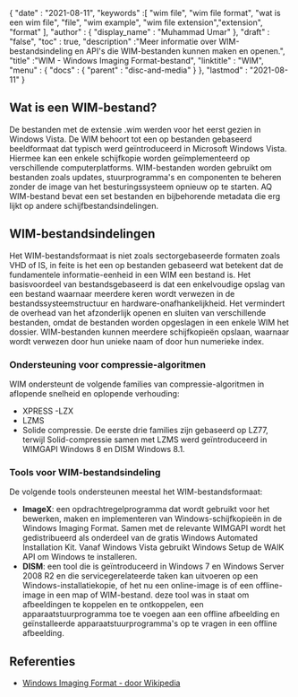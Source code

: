 {
  "date" : "2021-08-11",
  "keywords" :[ "wim file", "wim file format", "wat is een wim file", "file", "wim example", "wim file extension","extension", "format" ],
  "author" : {
    "display_name" : "Muhammad Umar"
},
  "draft" : "false",
   "toc" : true,
  "description" :"Meer informatie over WIM-bestandsindeling en API's die WIM-bestanden kunnen maken en openen.",
  "title" :"WIM - Windows Imaging Format-bestand",
  "linktitle" : "WIM",
  "menu" : {
    "docs" : {
      "parent" : "disc-and-media"
}
},
  "lastmod" : "2021-08-11"
}

## Wat is een WIM-bestand?
De bestanden met de extensie .wim werden voor het eerst gezien in Windows Vista. De WIM behoort tot een op bestanden gebaseerd beeldformaat dat typisch werd geïntroduceerd in Microsoft Windows Vista. Hiermee kan een enkele schijfkopie worden geïmplementeerd op verschillende computerplatforms. WIM-bestanden worden gebruikt om bestanden zoals updates, stuurprogramma's en componenten te beheren zonder de image van het besturingssysteem opnieuw op te starten. AQ WIM-bestand bevat een set bestanden en bijbehorende metadata die erg lijkt op andere schijfbestandsindelingen.

## WIM-bestandsindelingen
Het WIM-bestandsformaat is niet zoals sectorgebaseerde formaten zoals VHD of IS, in feite is het een op bestanden gebaseerd wat betekent dat de fundamentele informatie-eenheid in een WIM een bestand is. Het basisvoordeel van bestandsgebaseerd is dat een enkelvoudige opslag van een bestand waarnaar meerdere keren wordt verwezen in de bestandssysteemstructuur en hardware-onafhankelijkheid. Het vermindert de overhead van het afzonderlijk openen en sluiten van verschillende bestanden, omdat de bestanden worden opgeslagen in een enkele WIM het dossier. WIM-bestanden kunnen meerdere schijfkopieën opslaan, waarnaar wordt verwezen door hun unieke naam of door hun numerieke index.
### Ondersteuning voor compressie-algoritmen
WIM ondersteunt de volgende families van compressie-algoritmen in aflopende snelheid en oplopende verhouding:
- XPRESS
-LZX
- LZMS
- Solide compressie.
De eerste drie families zijn gebaseerd op LZ77, terwijl Solid-compressie samen met LZMS werd geïntroduceerd in WIMGAPI Windows 8 en DISM Windows 8.1.
### Tools voor WIM-bestandsindeling
De volgende tools ondersteunen meestal het WIM-bestandsformaat:

- **ImageX**: een opdrachtregelprogramma dat wordt gebruikt voor het bewerken, maken en implementeren van Windows-schijfkopieën in de Windows Imaging Format. Samen met de relevante WIMGAPI wordt het gedistribueerd als onderdeel van de gratis Windows Automated Installation Kit. Vanaf Windows Vista gebruikt Windows Setup de WAIK API om Windows te installeren.
- **DISM**: een tool die is geïntroduceerd in Windows 7 en Windows Server 2008 R2 en die servicegerelateerde taken kan uitvoeren op een Windows-installatiekopie, of het nu een online-image is of een offline-image in een map of WIM-bestand. deze tool was in staat om afbeeldingen te koppelen en te ontkoppelen, een apparaatstuurprogramma toe te voegen aan een offline afbeelding en geïnstalleerde apparaatstuurprogramma's op te vragen in een offline afbeelding.
 




## Referenties


* [Windows Imaging Format - door Wikipedia](https://en.wikipedia.org/wiki/Windows_Imaging_Format)


